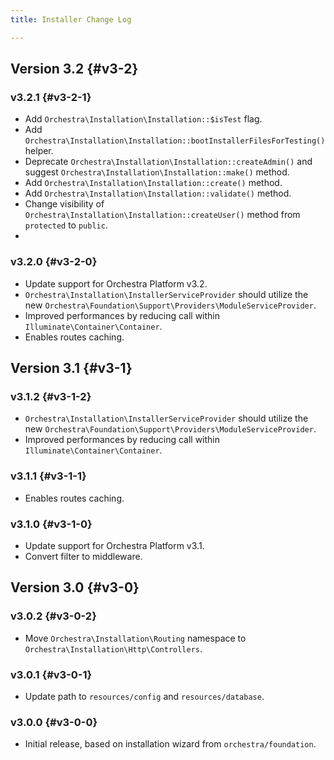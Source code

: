```yaml
---
title: Installer Change Log

---
```


## Version 3.2 {#v3-2}

### v3.2.1 {#v3-2-1}

* Add `Orchestra\Installation\Installation::$isTest` flag.
* Add `Orchestra\Installation\Installation::bootInstallerFilesForTesting()` helper.
* Deprecate `Orchestra\Installation\Installation::createAdmin()` and suggest `Orchestra\Installation\Installation::make()` method.
* Add `Orchestra\Installation\Installation::create()` method.
* Add `Orchestra\Installation\Installation::validate()` method.
* Change visibility of `Orchestra\Installation\Installation::createUser()` method from `protected` to `public`.
* 
### v3.2.0 {#v3-2-0}

* Update support for Orchestra Platform v3.2.
* `Orchestra\Installation\InstallerServiceProvider` should utilize the new `Orchestra\Foundation\Support\Providers\ModuleServiceProvider`.
* Improved performances by reducing call within `Illuminate\Container\Container`.
* Enables routes caching.

## Version 3.1 {#v3-1}

### v3.1.2 {#v3-1-2}

* `Orchestra\Installation\InstallerServiceProvider` should utilize the new `Orchestra\Foundation\Support\Providers\ModuleServiceProvider`.
* Improved performances by reducing call within `Illuminate\Container\Container`.

### v3.1.1 {#v3-1-1}

* Enables routes caching.

### v3.1.0 {#v3-1-0}

* Update support for Orchestra Platform v3.1.
* Convert filter to middleware.

## Version 3.0 {#v3-0}

### v3.0.2 {#v3-0-2}

* Move `Orchestra\Installation\Routing` namespace to `Orchestra\Installation\Http\Controllers`.

### v3.0.1 {#v3-0-1}

* Update path to `resources/config` and `resources/database`.

### v3.0.0 {#v3-0-0}

* Initial release, based on installation wizard from `orchestra/foundation`.
